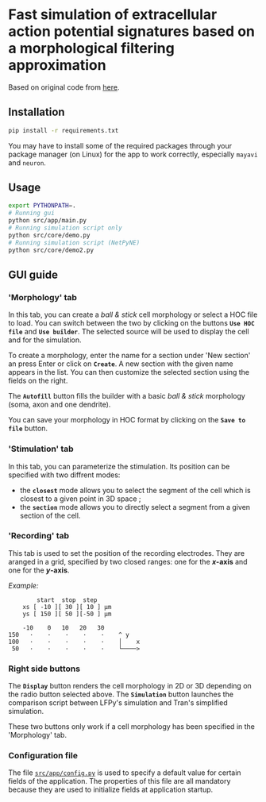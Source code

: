 # Fast simulation of extracellular action potential signatures based on a morphological filtering approximation

Based on original code from [here](https://github.com/raduranta/Neural-AP-morphofilt).

## Installation

```bash
pip install -r requirements.txt
```

You may have to install some of the required packages through your package manager (on Linux) for the app to work correctly, especially `mayavi` and `neuron`.

## Usage

```bash
export PYTHONPATH=.
# Running gui
python src/app/main.py
# Running simulation script only
python src/core/demo.py
# Running simulation script (NetPyNE)
python src/core/demo2.py
```

## GUI guide

### 'Morphology' tab

In this tab, you can create a *ball & stick* cell morphology or select a HOC file to load. You can switch between the two by clicking on the buttons **`Use HOC file`** and **`Use builder`**. The selected source will be used to display the cell and for the simulation. 

To create a morphology, enter the name for a section under 'New section' an press Enter or click on **`Create`**. A new section with the given name appears in the list. You can then customize the selected section using the fields on the right.

The **`Autofill`** button fills the builder with a basic *ball & stick* morphology (soma, axon and one dendrite).

You can save your morphology in HOC format by clicking on the **`Save to file`** button.

### 'Stimulation' tab

In this tab, you can parameterize the stimulation. Its position can be specified with two diffrent modes:
- the **`closest`** mode allows you to select the segment of the cell which is closest to a given point in 3D space ;
- the **`section`** mode allows you to directly select a segment from a given section of the cell.

### 'Recording' tab

This tab is used to set the position of the recording electrodes. They are aranged in a grid, specified by two closed ranges: one for the ***x*-axis** and one for the ***y*-axis**.

*Example:*
```
        start  stop  step
    xs [ -10 ][ 30 ][ 10 ] μm
    ys [ 150 ][ 50 ][-50 ] μm

    -10    0   10   20   30  
150   ·    ·    ·    ·    ·    ^ y
100   ·    ·    ·    ·    ·    │    x
 50   ·    ·    ·    ·    ·    └────>
```

### Right side buttons

The **`Display`** button renders the cell morphology in 2D or 3D depending on the radio button selected above. The **`Simulation`** button launches the comparison script between LFPy's simulation and Tran's simplified simulation.

These two buttons only work if a cell morphology has been specified in the 'Morphology' tab.

### Configuration file

The file [`src/app/config.py`](src/app/config.py) is used to specify a default value for certain fields of the application. The properties of this file are all mandatory because they are used to initialize fields at application startup.
